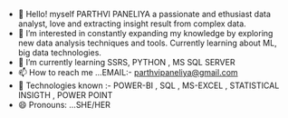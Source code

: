 - 👋 Hello! myself PARTHVI PANELIYA a passionate and ethusiast data analyst, love and extracting insight result from complex data.
- 👀 I’m interested in constantly expanding my knowledge by exploring new data analysis techniques and tools. Currently learning about ML, big data technologies.
- 🌱 I’m currently learning SSRS, PYTHON , MS SQL SERVER
- 📫 How to reach me ...EMAIL:- parthvipaneliya@gmail.com
- 👀 Technologies known :- POWER-BI , SQL , MS-EXCEL , STATISTICAL INSIGTH , POWER POINT                    
- 😄 Pronouns: ...SHE/HER


